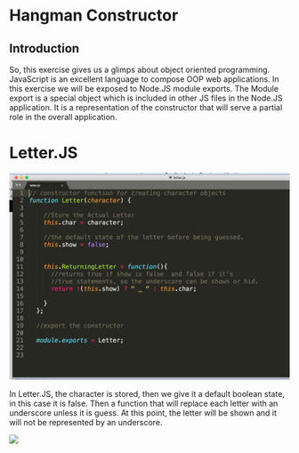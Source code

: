 <h1>
Hangman Constructor
</h1>

<div>

<h2>
Introduction
</h2>

<p>
So, this exercise gives us a glimps about object oriented programming. JavaScript is an excellent language to compose OOP web applications. In this exercise we will be exposed to Node.JS module exports. The Module export is a special object which is included in other JS files in the Node.JS application. It is a representation of the constructor that will serve a partial role in the overall application. 
</p>


<h1>
Letter.JS
</h1>

<p>
<img src="letter.png">
</p>

<p>
In Letter.JS, the character is stored, then we give it a default boolean state, in this case it is false. Then a function that will replace each letter with an underscore unless it is guess. At this point, the letter will be shown and it will not be represented by an underscore.
</p>
</div>
<p>
<a href="#">
<img src="https://media.giphy.com/media/xT0xeCyAFFCpDLtNV6/giphy.gif">
</a>
</p>
